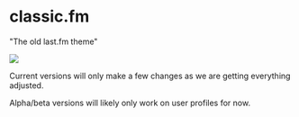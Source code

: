 # classic.fm
"The old last.fm theme"

<img src=https://sr.ht/qw-O.png>

Current versions will only make a few changes as we are getting everything adjusted. 

Alpha/beta versions will likely only work on user profiles for now.
